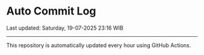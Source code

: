 # Auto Commit Log

Last updated: Saturday, 19-07-2025 23:16 WIB

---

This repository is automatically updated every hour using GitHub Actions.
